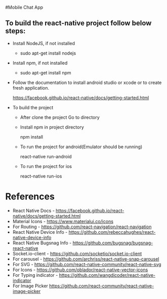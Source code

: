 #Mobile Chat App

## To build the react-native project follow below steps:

* Install NodeJS, if not installed

	* sudo apt-get install nodejs

* Install npm, if not installed

	* sudo apt-get install npm

* Follow the documentation to install android studio or xcode or to create fresh application.
	
	https://facebook.github.io/react-native/docs/getting-started.html


* To build the project

	* After clone the project Go to  directory 

	* Install npm in project directory

		npm install

	* To run the project for android(Emulator should be running)

		react-native run-android

	* To run the project for ios

		react-native run-ios


# References
* React Native Docs - https://facebook.github.io/react-native/docs/getting-started.html
* Material Icons - https://www.materialui.co/icons
* For Routing - https://github.com/react-navigation/react-navigation
* React Native Device Info - https://github.com/rebeccahughes/react-native-device-info
* React Native Bugsnag Info - https://github.com/bugsnag/bugsnag-react-native
* Socket.io-client - https://github.com/socketio/socket.io-client
* For carousel  - https://github.com/archriss/react-native-snap-carousel
* For SVG - https://github.com/react-native-community/react-native-svg
* For Icons - https://github.com/oblador/react-native-vector-icons
* For Typing indicator - https://github.com/wangdicoder/react-native-indicator
* For Image Picker https://github.com/react-community/react-native-image-picker
 


